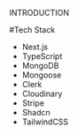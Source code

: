 INTRODUCTION

#Tech Stack
- Next.js
- TypeScript
- MongoDB
- Mongoose
- Clerk
- Cloudinary
- Stripe
- Shadcn
- TailwindCSS
